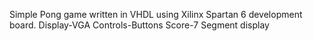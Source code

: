 Simple Pong game written in VHDL using Xilinx Spartan 6 development board.
Display-VGA
Controls-Buttons
Score-7 Segment display
